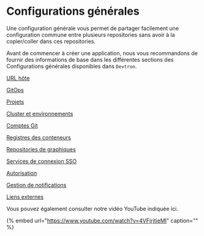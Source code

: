 ﻿# Configurations générales
Une configuration générale vous permet de partager facilement une configuration commune entre plusieurs repositories sans avoir à la copier/coller dans ces repositories.

Avant de commencer à créer une application, nous vous recommandons de fournir des informations de base dans les différentes sections des Configurations générales disponibles dans `Devtron`.

[URL hôte](host-url.md)

[GitOps](gitops.md)

[Projets](projects.md)

[Cluster et environnements](cluster-and-environments.md)

[Comptes Git](git-accounts.md)

[Registres des conteneurs](docker-registries.md)

[Repositories de graphiques](chart-repo.md)

[Services de connexion SSO](sso-login.md)

[Autorisation](https://docs.devtron.ai/global-configurations/authorization)

[Gestion de notifications](manage-notification.md)

[Liens externes](external-links.md)

Vous pouvez également consulter notre vidéo YouTube indiquée ici.

{% embed url="https://www.youtube.com/watch?v=4VFjrjtieMI" caption="" %}
